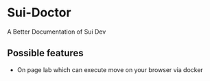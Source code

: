 # Sui-Doctor

A Better Documentation of Sui Dev

## Possible features

- On page lab which can execute move on your browser via docker
